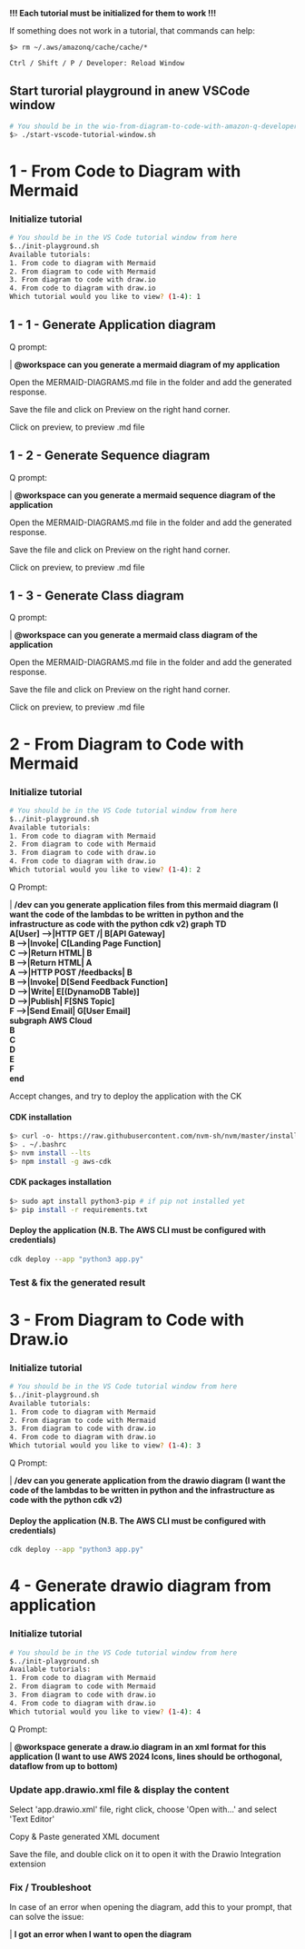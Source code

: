 **!!! Each tutorial must be initialized for them to work !!!**

If something does not work in a tutorial, that commands can help:

 ```$> rm ~/.aws/amazonq/cache/cache/*```
 
 ```Ctrl / Shift / P / Developer: Reload Window```

## Start turorial playground in anew VSCode window

```bash
# You should be in the wio-from-diagram-to-code-with-amazon-q-developer/ folder from here
$> ./start-vscode-tutorial-window.sh
```

# 1 - From Code to Diagram with Mermaid

### Initialize tutorial

```bash
# You should be in the VS Code tutorial window from here
$../init-playground.sh
Available tutorials:
1. From code to diagram with Mermaid
2. From diagram to code with Mermaid
3. From diagram to code with draw.io
4. From code to diagram with draw.io
Which tutorial would you like to view? (1-4): 1
```

## 1 - 1 - Generate Application diagram

Q prompt:

| **@workspace can you generate a mermaid diagram of my application**

Open the MERMAID-DIAGRAMS.md file in the folder and add the generated response.

Save the file and click on Preview on the right hand corner.

Click on preview, to preview .md file

## 1 - 2 - Generate Sequence diagram

Q prompt:

| **@workspace can you generate a mermaid sequence diagram of the application**

Open the MERMAID-DIAGRAMS.md file in the folder and add the generated response.

Save the file and click on Preview on the right hand corner.

Click on preview, to preview .md file

## 1 - 3 - Generate Class diagram

Q prompt:

| **@workspace can you generate a mermaid class diagram of the application**

Open the MERMAID-DIAGRAMS.md file in the folder and add the generated response.

Save the file and click on Preview on the right hand corner.

Click on preview, to preview .md file

# 2 - From Diagram to Code with Mermaid

### Initialize tutorial

```bash
# You should be in the VS Code tutorial window from here
$../init-playground.sh
Available tutorials:
1. From code to diagram with Mermaid
2. From diagram to code with Mermaid
3. From diagram to code with draw.io
4. From code to diagram with draw.io
Which tutorial would you like to view? (1-4): 2
```

Q Prompt:


| **/dev can you generate application files from this mermaid diagram (I want the code of the lambdas to be written in python and the infrastructure as code with the python cdk v2)
graph TD  
A[User] -->|HTTP GET /| B[API Gateway]  
B -->|Invoke| C[Landing Page Function]  
C -->|Return HTML| B  
B -->|Return HTML| A  
A -->|HTTP POST /feedbacks| B  
B -->|Invoke| D[Send Feedback Function]  
D -->|Write| E[(DynamoDB Table)]  
D -->|Publish| F[SNS Topic]  
F -->|Send Email| G[User Email]  
subgraph AWS Cloud  
B  
C  
D  
E  
F  
end**

Accept changes, and try to deploy the application with the CK

#### CDK installation
```bash
$> curl -o- https://raw.githubusercontent.com/nvm-sh/nvm/master/install.sh | bash
$> . ~/.bashrc 
$> nvm install --lts
$> npm install -g aws-cdk
```

#### CDK packages installation
```bash
$> sudo apt install python3-pip # if pip not installed yet
$> pip install -r requirements.txt
```

#### Deploy the application (N.B. The AWS CLI must be configured with credentials)
```bash
cdk deploy --app "python3 app.py"
```

### Test & fix the generated result

# 3 - From Diagram to Code with Draw.io

### Initialize tutorial

```bash
# You should be in the VS Code tutorial window from here
$../init-playground.sh
Available tutorials:
1. From code to diagram with Mermaid
2. From diagram to code with Mermaid
3. From diagram to code with draw.io
4. From code to diagram with draw.io
Which tutorial would you like to view? (1-4): 3
```

Q Prompt:

| **/dev can you generate application from the drawio diagram (I want the code of the lambdas to be written in python and the infrastructure as code with the python cdk v2)**

#### Deploy the application (N.B. The AWS CLI must be configured with credentials)
```bash
cdk deploy --app "python3 app.py"
```

# 4 - Generate drawio diagram from application

### Initialize tutorial

```bash
# You should be in the VS Code tutorial window from here
$../init-playground.sh
Available tutorials:
1. From code to diagram with Mermaid
2. From diagram to code with Mermaid
3. From diagram to code with draw.io
4. From code to diagram with draw.io
Which tutorial would you like to view? (1-4): 4
```

Q Prompt:

| **@workspace generate a draw.io diagram in an xml format for this application (I want to use AWS 2024 Icons, lines should be orthogonal, dataflow from up to bottom)**

### Update app.drawio.xml file & display the content

Select 'app.drawio.xml' file, right click, choose 'Open with...' and select 'Text Editor'

Copy & Paste generated XML document

Save the file, and double click on it to open it with the Drawio Integration extension

### Fix / Troubleshoot

In case of an error when opening the diagram, add this to your prompt, that can solve the issue:

| **I got an error when I want to open the diagram**